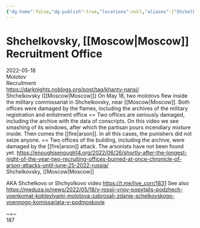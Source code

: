 ```yaml
---
{"dg-home":false,"dg-publish":true,"locations":null,"aliases":["Shchelkovsky, [[Moscow|Moscow]] Recruitment Office"],"location":null,"title":"Shchelkovsky, [[Moscow|Moscow]] Recruitment Office","tag":"molotov, recruitment","date":"2022-05-18","linter-yaml-title-alias":"Shchelkovsky, [[Moscow|Moscow]] Recruitment Office","permalink":"/shchelkovsky-moscow-recruitment-office/","dgHomeLink":true,"dgPassFrontmatter":true}
---
```



# Shchelkovsky, [[Moscow|Moscow]] Recruitment Office

2022-05-18  
Molotov  
Recruitment  
https://darknights.noblogs.org/post/tag/khanty-nansi/  
Shchelkovsky ([[Moscow|Moscow]]) On May 18, two molotovs flew inside the military commissariat in Shchelkovsky, near [[Moscow|Moscow]]. Both offices were damaged by the flames, including the archives of the military registration and enlistment office == Two offices are seriously damaged, including the archive with the data of conscripts. On this video we see smashing of its windows, after which the partisan pours incendiary mixture inside. Then comes the [[fire|arson]]. In all this cases, the punishers did not seize anyone. == Two offices of the building, including the archive, were damaged by the [[fire|arson]] attack. The arsonists have not been found yet. https://enoughisenough14.org/2022/06/26/shortly-after-the-longest-night-of-the-year-two-recruiting-offices-burned-at-once-chronicle-of-arson-attacks-until-june-25-2022-russia/  
Shchelkovsky, [[Moscow|Moscow]]

AKA Shchelkovo or Shchyolkovo video https://t.me/live_corr/1831 See also https://meduza.io/news/2022/05/18/v-rossii-vnov-popytalis-podzhech-voenkomat-kokteylyami-molotova-zabrosali-zdanie-schelkovskogo-voennogo-komissariata-v-podmoskovie

~+~  
187
